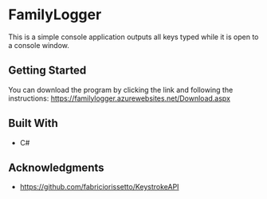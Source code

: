 # FamilyLogger

This is a simple console application outputs all keys typed while it is open to a console window.

## Getting Started

You can download the program by clicking the link and following the instructions: https://familylogger.azurewebsites.net/Download.aspx

## Built With

* C#

## Acknowledgments

* https://github.com/fabriciorissetto/KeystrokeAPI
